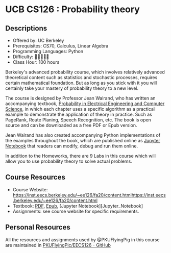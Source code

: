 # UCB CS126 : Probability theory

## Descriptions

- Offered by: UC Berkeley
- Prerequisites: CS70, Calculus, Linear Algebra
- Programming Languages: Python
- Difficulty: 🌟🌟🌟🌟🌟
- Class Hour: 100 hours

Berkeley's advanced probability course, which involves relatively advanced theoretical content such as statistics and stochastic processes, requires certain mathematical foundation. But as long as you stick with it you will certainly take your mastery of probability theory to a new level.

The course is designed by Professor Jean Walrand, who has written an accompanying textbook, [Probability in Electrical Engineering and Computer Science](https://link.springer.com/book/10.1007/978-3-030-49995-2), in which each chapter uses a specific algorithm as a practical example to demonstrate the application of theory in practice. Such as PageRank, Route Planing, Speech Recognition, etc. The book is open source and can be downloaded as a free PDF or Epub version.

Jean Walrand has also created accompanying Python implementations of the examples throughout the book, which are published online as  [Jupyter Notebook](https://jeanwalrand.github.io/PeecsJB/intro.html) that readers can modify, debug and run them online.

In addition to the Homeworks, there are 9 Labs in this course which will allow you to use probability theory to solve actual problems.

## Course Resources

- Course Website: https://inst.eecs.berkeley.edu/~ee126/fa20/content.html<https://inst.eecs.berkeley.edu/~ee126/fa20/content.html>
- Textbook: [PDF](https://link.springer.com/content/pdf/10.1007%2F978-3-030-49995-2.pdf), [Epub](https://link.springer.com/download/epub/10.1007%2F978-3-030-49995-2.epub), [Jupyter Notebook][Jupyter_Notebook]
- Assignments: see course website for specific requirements.

## Personal Resources

All the resources and assignments used by @PKUFlyingPig in this course are maintained in [PKUFlyingPic/EECS126 - GitHub](https://github.com/PKUFlyingPig/EECS126)